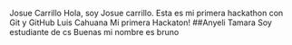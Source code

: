 Josue Carrillo
Hola, soy Josue carrillo. Esta es mi primera hackathon con Git y GitHub 
Luis Cahuana
Mi primera Hackaton!
##Anyeli Tamara 
Soy estudiante de cs
Buenas mi nombre es bruno
